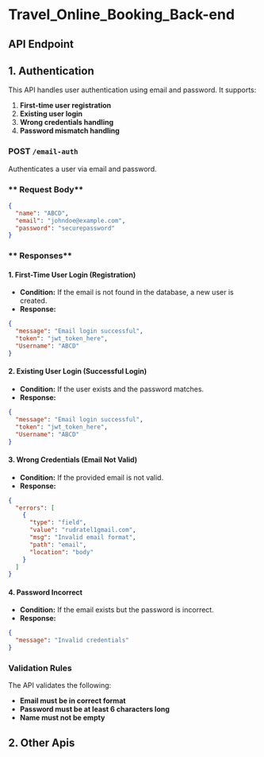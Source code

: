 # Travel_Online_Booking_Back-end

## API Endpoint

## 1. Authentication

This API handles user authentication using email and password. It supports:
1. **First-time user registration**
2. **Existing user login**
3. **Wrong credentials handling**
4. **Password mismatch handling**

### **POST** `/email-auth`
Authenticates a user via email and password.

### ** Request Body**
```json
{
  "name": "ABCD",
  "email": "johndoe@example.com",
  "password": "securepassword"
}
```

### ** Responses**

#### **1. First-Time User Login (Registration)**
- **Condition:** If the email is not found in the database, a new user is created.
- **Response:**
```json
{
  "message": "Email login successful",
  "token": "jwt_token_here",
  "Username": "ABCD"
}
```

#### **2. Existing User Login (Successful Login)**
- **Condition:** If the user exists and the password matches.
- **Response:**
```json
{
  "message": "Email login successful",
  "token": "jwt_token_here",
  "Username": "ABCD"
}
```

#### **3. Wrong Credentials (Email Not Valid)**
- **Condition:** If the provided email is not valid.
- **Response:**
```json
{
  "errors": [
    {
      "type": "field",
      "value": "rudratel1gmail.com",
      "msg": "Invalid email format",
      "path": "email",
      "location": "body"
    }
  ]
}
```

#### **4. Password Incorrect**
- **Condition:** If the email exists but the password is incorrect.
- **Response:**
```json
{
  "message": "Invalid credentials"
}
```

### Validation Rules
The API validates the following:
- **Email must be in correct format**
- **Password must be at least 6 characters long**
- **Name must not be empty**

## 2. Other Apis
